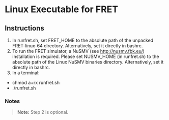 Linux Executable for FRET
=========================

Instructions
------------

1. In runfret.sh, set FRET_HOME to the absolute path of the unpacked FRET-linux-64 directory. Alternatively, set it directly in bashrc.
2. To run the FRET simulator, a NuSMV (see http://nusmv.fbk.eu/) installation is required. Please set NUSMV_HOME (in runfret.sh) to the absolute path of the Linux NuSMV binaries directory. Alternatively, set it directly in bashrc.
3. In a terminal:
  * chmod a+rx runfret.sh
  * ./runfret.sh


 ### Notes

> __Note:__ Step 2 is optional.
